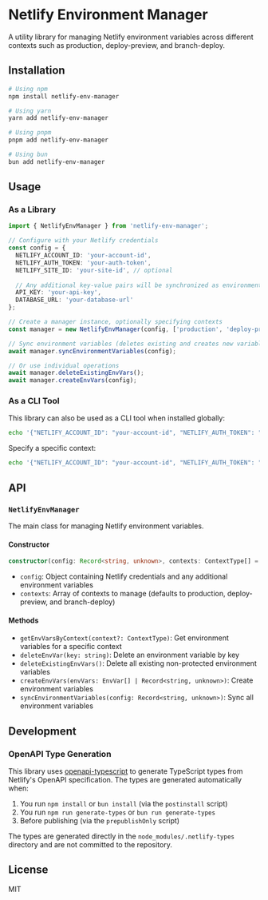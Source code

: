 # Netlify Environment Manager

A utility library for managing Netlify environment variables across different contexts such as production, deploy-preview, and branch-deploy.

## Installation

```bash
# Using npm
npm install netlify-env-manager

# Using yarn
yarn add netlify-env-manager

# Using pnpm
pnpm add netlify-env-manager

# Using bun
bun add netlify-env-manager
```

## Usage

### As a Library

```typescript
import { NetlifyEnvManager } from 'netlify-env-manager';

// Configure with your Netlify credentials
const config = {
  NETLIFY_ACCOUNT_ID: 'your-account-id',
  NETLIFY_AUTH_TOKEN: 'your-auth-token',
  NETLIFY_SITE_ID: 'your-site-id', // optional
  
  // Any additional key-value pairs will be synchronized as environment variables
  API_KEY: 'your-api-key',
  DATABASE_URL: 'your-database-url'
};

// Create a manager instance, optionally specifying contexts
const manager = new NetlifyEnvManager(config, ['production', 'deploy-preview']);

// Sync environment variables (deletes existing and creates new variables)
await manager.syncEnvironmentVariables(config);

// Or use individual operations
await manager.deleteExistingEnvVars();
await manager.createEnvVars(config);
```

### As a CLI Tool

This library can also be used as a CLI tool when installed globally:

```bash
echo '{"NETLIFY_ACCOUNT_ID": "your-account-id", "NETLIFY_AUTH_TOKEN": "your-auth-token", "MY_ENV_VAR": "value"}' | netlify-env-manager
```

Specify a specific context:

```bash
echo '{"NETLIFY_ACCOUNT_ID": "your-account-id", "NETLIFY_AUTH_TOKEN": "your-auth-token", "MY_ENV_VAR": "value"}' | netlify-env-manager --context production
```

## API

### `NetlifyEnvManager`

The main class for managing Netlify environment variables.

#### Constructor

```typescript
constructor(config: Record<string, unknown>, contexts: ContextType[] = ["production", "deploy-preview", "branch-deploy"])
```

- `config`: Object containing Netlify credentials and any additional environment variables
- `contexts`: Array of contexts to manage (defaults to production, deploy-preview, and branch-deploy)

#### Methods

- `getEnvVarsByContext(context?: ContextType)`: Get environment variables for a specific context
- `deleteEnvVar(key: string)`: Delete an environment variable by key
- `deleteExistingEnvVars()`: Delete all existing non-protected environment variables
- `createEnvVars(envVars: EnvVar[] | Record<string, unknown>)`: Create environment variables
- `syncEnvironmentVariables(config: Record<string, unknown>)`: Sync all environment variables

## Development

### OpenAPI Type Generation

This library uses [openapi-typescript](https://github.com/drwpow/openapi-typescript) to generate TypeScript types from Netlify's OpenAPI specification. The types are generated automatically when:

1. You run `npm install` or `bun install` (via the `postinstall` script)
2. You run `npm run generate-types` or `bun run generate-types`
3. Before publishing (via the `prepublishOnly` script)

The types are generated directly in the `node_modules/.netlify-types` directory and are not committed to the repository.

## License

MIT
